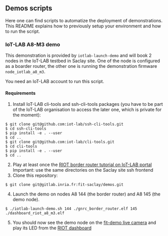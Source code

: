 ## Demos scripts

Here one can find scripts to automatize the deployment of demonstrations. This
README explains how to previously setup your environment and how to run the
script.

### IoT-LAB A8-M3 demo

This demonstration is provided by `iotlab-launch-demo` and will book 2 nodes in
the IoT-LAB testbed in Saclay site. One of the node is configured as a boarder
router, the other one is running the demonstration firmware `node_iotlab_a8_m3`.

You need an IoT-LAB account to run this script.

#### Requirements

1. Install IoT-LAB cli-tools and ssh-cli-tools packages (you have to be part of
   the IoT-LAB organisation to access the later one, which is private for the
   moment):
```shell
$ git clone git@github.com:iot-lab/ssh-cli-tools.git
$ cd ssh-cli-tools
$ pip install -e . --user
$ cd ..
$ git clone git@github.com:iot-lab/cli-tools.git
$ cd cli-tools
$ pip install -e . --user
$ cd ..
```
2. Play at least once the [RIOT border router tutorial on IoT-LAB
   portal](https://www.iot-lab.info/tutorials/riot-public-ipv66lowpan-network-with-a8-m3-nodes/)
   Important: use the same directories on the Saclay site ssh frontend
3. Clone this repository:
```shell
$ git clone git@gitlab.inria.fr:fit-saclay/demos.git
```
4. Launch the demo on nodes A8 144 (the border router) and A8 145 (the demo
   node).
```shell
$ ./iotlab-launch-demo.sh 144 ./gnrc_border_router.elf 145 ./dashboard_riot_a8_m3.elf
```
5. You should now see the demo node on the [fit-demo live
   camera](demo-fit.saclay.inria.fr) and play its LED from the [RIOT
   dashboard](fit-demo.saclay.inria.fr/dashboard)

